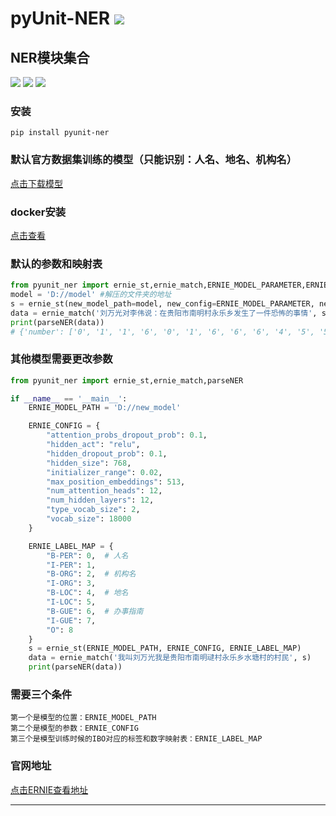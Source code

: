 # **pyUnit-NER** [![](https://gitee.com/tyoui/logo/raw/master/logo/photolog.png)][1]

## NER模块集合
[![](https://img.shields.io/badge/Python-3.7-green.svg)]()
[![](https://img.shields.io/badge/Docker-Eboby-red.svg)](https://github.com/jtyoui/eboby)
[![](https://img.shields.io/badge/Email-jtyoui@qq.com-red.svg)]()

### 安装
    pip install pyunit-ner
    
### 默认官方数据集训练的模型（只能识别：人名、地名、机构名）
[点击下载模型](http://oss.tyoui.cn/model.zip)

### docker安装
[点击查看](https://github.com/jtyoui/eboby)

### 默认的参数和映射表
```python
from pyunit_ner import ernie_st,ernie_match,ERNIE_MODEL_PARAMETER,ERNIE_LABEL_MAP,parseNER
model = 'D://model' #解压的文件夹的地址
s = ernie_st(new_model_path=model, new_config=ERNIE_MODEL_PARAMETER, new_label_map_config=ERNIE_LABEL_MAP)
data = ernie_match('刘万光对李伟说：在贵阳市南明村永乐乡发生了一件恐怖的事情', s)
print(parseNER(data))
# {'number': ['0', '1', '1', '6', '0', '1', '6', '6', '6', '4', '5', '5', '4', '5', '5', '4', '5', '5', '6', '6', '6', '6', '6', '6', '6', '6', '6', '6'], 'word': ['刘', '万', '光', '对', '李', '伟', '说', '：', '在', '贵', '阳', '市', '南', '明', '村', '永', '乐', '乡', '发', '生', '了', '一', '件', '恐', '怖', '的', '事', '情'], 'person': ['刘万光', '李伟'], 'organization': [], 'address': ['贵阳市南明村永乐乡']}
```


### 其他模型需要更改参数
```python
from pyunit_ner import ernie_st,ernie_match,parseNER

if __name__ == '__main__':
    ERNIE_MODEL_PATH = 'D://new_model'

    ERNIE_CONFIG = {
        "attention_probs_dropout_prob": 0.1,
        "hidden_act": "relu",
        "hidden_dropout_prob": 0.1,
        "hidden_size": 768,
        "initializer_range": 0.02,
        "max_position_embeddings": 513,
        "num_attention_heads": 12,
        "num_hidden_layers": 12,
        "type_vocab_size": 2,
        "vocab_size": 18000
    }

    ERNIE_LABEL_MAP = {
        "B-PER": 0,  # 人名
        "I-PER": 1,
        "B-ORG": 2,  # 机构名
        "I-ORG": 3,
        "B-LOC": 4,  # 地名
        "I-LOC": 5,
        "B-GUE": 6,  # 办事指南
        "I-GUE": 7,
        "O": 8
    }
    s = ernie_st(ERNIE_MODEL_PATH, ERNIE_CONFIG, ERNIE_LABEL_MAP)
    data = ernie_match('我叫刘万光我是贵阳市南明叇村永乐乡水塘村的村民', s)
    print(parseNER(data))
```

### 需要三个条件
    第一个是模型的位置：ERNIE_MODEL_PATH
    第二个是模型的参数：ERNIE_CONFIG
    第三个是模型训练时候的IBO对应的标签和数字映射表：ERNIE_LABEL_MAP
    
### 官网地址
[点击ERNIE查看地址](https://github.com/PaddlePaddle/ERNIE)  

***
[1]: https://blog.jtyoui.com